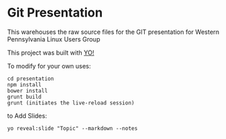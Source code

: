 # Git Presentation

This warehouses the raw source files for the GIT presentation for Western Pennsylvania Linux Users Group

This project was built with [YO!](http://yeoman.io)

To modify for your own uses:

    cd presentation
    npm install
    bower install
    grunt build
    grunt (initiates the live-reload session)

to Add Slides:

    yo reveal:slide "Topic" --markdown --notes
 
